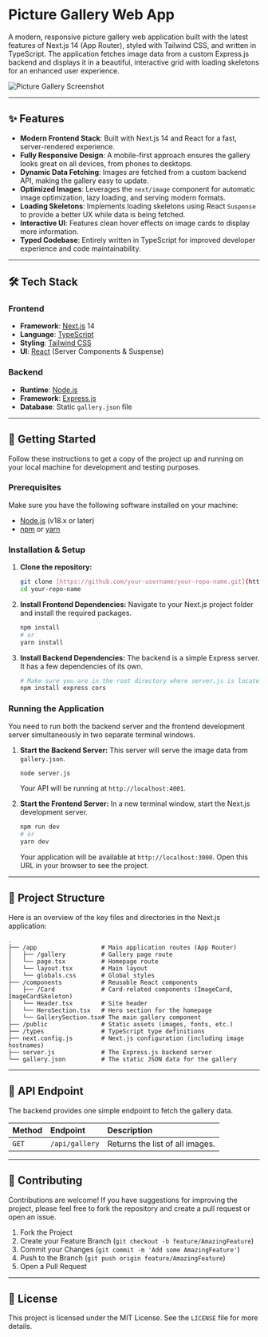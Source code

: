 # Picture Gallery Web App

A modern, responsive picture gallery web application built with the latest features of Next.js 14 (App Router), styled with Tailwind CSS, and written in TypeScript. The application fetches image data from a custom Express.js backend and displays it in a beautiful, interactive grid with loading skeletons for an enhanced user experience.

![Picture Gallery Screenshot](https://i.ibb.co/L9hV1j5/gallery-screenshot.jpg)

---

## ✨ Features

- **Modern Frontend Stack**: Built with Next.js 14 and React for a fast, server-rendered experience.
- **Fully Responsive Design**: A mobile-first approach ensures the gallery looks great on all devices, from phones to desktops.
- **Dynamic Data Fetching**: Images are fetched from a custom backend API, making the gallery easy to update.
- **Optimized Images**: Leverages the `next/image` component for automatic image optimization, lazy loading, and serving modern formats.
- **Loading Skeletons**: Implements loading skeletons using React `Suspense` to provide a better UX while data is being fetched.
- **Interactive UI**: Features clean hover effects on image cards to display more information.
- **Typed Codebase**: Entirely written in TypeScript for improved developer experience and code maintainability.

---

## 🛠️ Tech Stack

### Frontend

- **Framework**: [Next.js](https://nextjs.org/) 14
- **Language**: [TypeScript](https://www.typescriptlang.org/)
- **Styling**: [Tailwind CSS](https://tailwindcss.com/)
- **UI**: [React](https://reactjs.org/) (Server Components & Suspense)

### Backend

- **Runtime**: [Node.js](https://nodejs.org/)
- **Framework**: [Express.js](https://expressjs.com/)
- **Database**: Static `gallery.json` file

---

## 🚀 Getting Started

Follow these instructions to get a copy of the project up and running on your local machine for development and testing purposes.

### Prerequisites

Make sure you have the following software installed on your machine:

- [Node.js](https://nodejs.org/en/download/) (v18.x or later)
- [npm](https://www.npmjs.com/get-npm) or [yarn](https://classic.yarnpkg.com/en/docs/install/)

### Installation & Setup

1.  **Clone the repository:**

    ```bash
    git clone [https://github.com/your-username/your-repo-name.git](https://github.com/your-username/your-repo-name.git)
    cd your-repo-name
    ```

2.  **Install Frontend Dependencies:**
    Navigate to your Next.js project folder and install the required packages.

    ```bash
    npm install
    # or
    yarn install
    ```

3.  **Install Backend Dependencies:**
    The backend is a simple Express server. It has a few dependencies of its own.
    ```bash
    # Make sure you are in the root directory where server.js is located
    npm install express cors
    ```

### Running the Application

You need to run both the backend server and the frontend development server simultaneously in two separate terminal windows.

1.  **Start the Backend Server:**
    This server will serve the image data from `gallery.json`.

    ```bash
    node server.js
    ```

    Your API will be running at `http://localhost:4001`.

2.  **Start the Frontend Server:**
    In a new terminal window, start the Next.js development server.
    ```bash
    npm run dev
    # or
    yarn dev
    ```
    Your application will be available at `http://localhost:3000`. Open this URL in your browser to see the project.

---

## 📁 Project Structure

Here is an overview of the key files and directories in the Next.js application:

```
.
├── /app                  # Main application routes (App Router)
│   ├── /gallery          # Gallery page route
│   └── page.tsx          # Homepage route
│   └── layout.tsx        # Main layout
│   └── globals.css       # Global styles
├── /components           # Reusable React components
│   ├── /Card             # Card-related components (ImageCard, ImageCardSkeleton)
│   └── Header.tsx        # Site header
│   └── HeroSection.tsx   # Hero section for the homepage
│   └── GallerySection.tsx# The main gallery component
├── /public               # Static assets (images, fonts, etc.)
├── /types                # TypeScript type definitions
├── next.config.js        # Next.js configuration (including image hostnames)
├── server.js             # The Express.js backend server
└── gallery.json          # The static JSON data for the gallery
```

---

## 📄 API Endpoint

The backend provides one simple endpoint to fetch the gallery data.

| Method | Endpoint       | Description                     |
| :----- | :------------- | :------------------------------ |
| `GET`  | `/api/gallery` | Returns the list of all images. |

---

## 🤝 Contributing

Contributions are welcome! If you have suggestions for improving the project, please feel free to fork the repository and create a pull request or open an issue.

1.  Fork the Project
2.  Create your Feature Branch (`git checkout -b feature/AmazingFeature`)
3.  Commit your Changes (`git commit -m 'Add some AmazingFeature'`)
4.  Push to the Branch (`git push origin feature/AmazingFeature`)
5.  Open a Pull Request

---

## 📜 License

This project is licensed under the MIT License. See the `LICENSE` file for more details.
